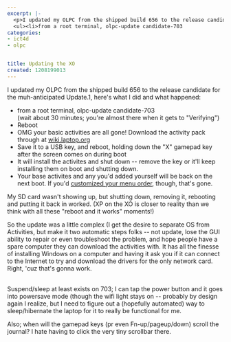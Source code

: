 ```yaml
---
excerpt: |-
  <p>I updated my OLPC from the shipped build 656 to the release candidate for the muh-anticipated Update.1, here's what I did and what happened:<br />
  <ul><li>from a root terminal, olpc-update candidate-703
categories:
- ict4d
- olpc


title: Updating the XO
created: 1208199013
---
```

<p>I updated my OLPC from the shipped build 656 to the release candidate for the muh-anticipated Update.1, here's what I did and what happened:<br />
<ul><li>from a root terminal, olpc-update candidate-703<br />(wait about 30 minutes; you're almost there when it gets to "Verifying")</li><li>Reboot</li><li>OMG your basic activities are all gone!  Download the activity pack through at <a href="http://wiki.laptop.org/go/Testing_Update.1#I_ran_olpc-update_to_an_update.1_build.3B_how_do_I_get_my_activities_back.3F">wiki.laptop.org</a></li><li>Save it to a USB key, and reboot, holding down the "X" gamepad key after the screen comes on during boot</li><li>It will install the activites and shut down -- remove the key or it'll keep installing them on boot and shutting down.</li><lI>Your base activites and any you'd added yourself will be back on the next boot.  If you'd <a href="http://olpcnews.com/forum/index.php?topic=327">customized your menu order</a>, though, that's gone.</li></ul></p>

<p>My SD card wasn't showing up, but shutting down, removing it, rebooting and putting it back in worked. (XP on the XO is closer to reality than we think with all these "reboot and it works" moments!)</p>

<p>So the update was a little complex (I get the desire to separate OS from Activities, but make it two automatic steps folks -- not update, lose the GUI ability to repair or even troubleshoot the problem, and hope people have a spare computer they can download the activities with.  It has all the finesse of installing Windows on a computer and having it ask you if it can connect to the Internet to try and download the drivers for the only network card.  Right, 'cuz that's gonna work.</p>

<p><br />
Suspend/sleep at least exists on 703; I can tap the power button and it goes into powersave mode (though the wifi light stays on -- probably by design again I realize, but I need to figure out a (hopefully automated) way to sleep/hibernate the laptop for it to really be functional for me.</p>

<p>Also; when will the gamepad keys (pr even Fn-up/pageup/down) scroll the journal?  I hate having to click the very tiny scrollbar there.</p>
